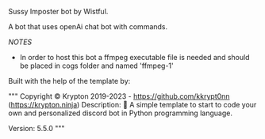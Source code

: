 Sussy Imposter bot by Wistful.

A bot that uses openAi chat bot with commands.

*NOTES*

- In order to host this bot a ffmpeg executable file is needed and should be placed in cogs folder and named 'ffmpeg-1'

Built with the help of the template by:

"""
Copyright © Krypton 2019-2023 - https://github.com/kkrypt0nn (https://krypton.ninja)
Description:
🐍 A simple template to start to code your own and personalized discord bot in Python programming language.

Version: 5.5.0
"""